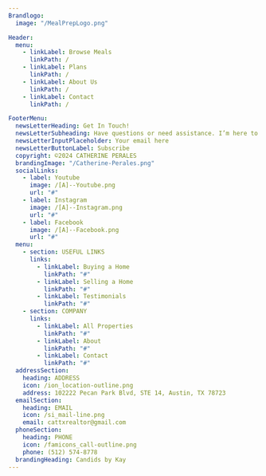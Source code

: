 ```yaml
---
Brandlogo:
  image: "/MealPrepLogo.png"

Header:
  menu:
    - linkLabel: Browse Meals
      linkPath: /
    - linkLabel: Plans
      linkPath: /
    - linkLabel: About Us
      linkPath: /
    - linkLabel: Contact
      linkPath: /

FooterMenu:
  newsLetterHeading: Get In Touch!
  newsLetterSubheading: Have questions or need assistance. I’m here to help.
  newsLetterInputPlaceholder: Your email here
  newsLetterButtonLabel: Subscribe
  copyright: ©2024 CATHERINE PERALES
  brandingImage: "/Catherine-Perales.png"
  socialLinks:
    - label: Youtube
      image: /[A]--Youtube.png
      url: "#"
    - label: Instagram
      image: /[A]--Instagram.png
      url: "#"
    - label: Facebook
      image: /[A]--Facebook.png
      url: "#"
  menu:
    - section: USEFUL LINKS
      links:
        - linkLabel: Buying a Home
          linkPath: "#"
        - linkLabel: Selling a Home
          linkPath: "#"
        - linkLabel: Testimonials
          linkPath: "#"
    - section: COMPANY
      links:
        - linkLabel: All Properties
          linkPath: "#"
        - linkLabel: About
          linkPath: "#"
        - linkLabel: Contact
          linkPath: "#"
  addressSection:
    heading: ADDRESS
    icon: /ion_location-outline.png
    address: 102222 Pecan Park Blvd, STE 14, Austin, TX 78723
  emailSection:
    heading: EMAIL
    icon: /si_mail-line.png
    email: cattxrealtor@gmail.com
  phoneSection:
    heading: PHONE
    icon: /famicons_call-outline.png
    phone: (512) 574-8778
  brandingHeading: Candids by Kay
---
```

